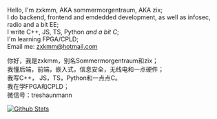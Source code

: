 Hello, I'm zxkmm, AKA sommermorgentraum, AKA zix;  
I do backend, frontend and emdedded development, as well as infosec, radio and a bit EE;  
I write C++, JS, TS, Python *and a bit C*;  
I'm learning FPGA/CPLD;  
Email me: zxkmm@hotmail.com  

   

你好，我是zxkmm，别名Sommermorgentraum和zix；  
我懂后端，前端，嵌入式，信息安全，无线电和一点硬件；  
我写C++， JS，TS，Python和一点点C。  
我在学FPGA和CPLD；  
微信号：treshaunmann  

[![Github Stats](https://github-readme-stats.vercel.app/api?username=zxkmm&theme=tokyonight&show_icons=true)](https://github.com/zxkmm)




